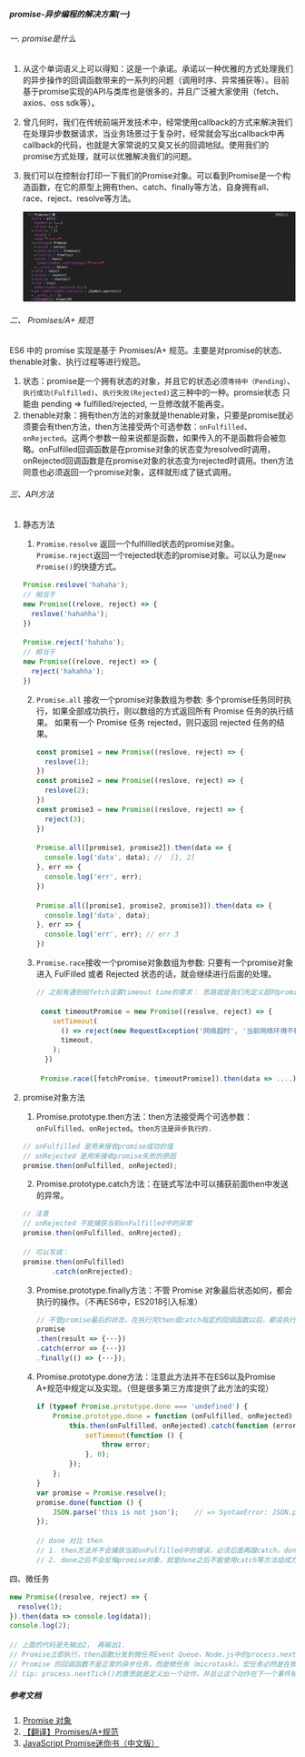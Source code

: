 ##### promise-异步编程的解决方案(一)

######  一. promise是什么

1. 从这个单词语义上可以得知：这是一个承诺。承诺以一种优雅的方式处理我们的异步操作的回调函数带来的一系列的问题（调用时序、异常捕获等）。目前基于promise实现的API与类库也是很多的，并且广泛被大家使用（fetch、axios、oss sdk等）。

2. 曾几何时，我们在传统前端开发技术中，经常使用callback的方式来解决我们在处理异步数据请求，当业务场景过于复杂时，经常就会写出callback中再callback的代码，也就是大家常说的又臭又长的回调地狱。使用我们的promise方式处理，就可以优雅解决我们的问题。

3. 我们可以在控制台打印一下我们的Promise对象。可以看到Promise是一个构造函数，在它的原型上拥有then、catch、finally等方法，自身拥有all、race、reject、resolve等方法。

   ![promise](<https://github.com/ruralist-siyi/front-end-Web-developer-interview/blob/master/javascript/codeImg/promise-console.png>)

###### 二、 Promises/A+ 规范

ES6 中的 promise 实现是基于 Promises/A+ 规范。主要是对promise的状态、thenable对象、执行过程等进行规范。

1. 状态：promise是一个拥有状态的对象，并且它的状态必须`等待中（Pending）`、`执行成功(Fulfilled)`、`执行失败(Rejected)`这三种中的一种。promsie状态 只能由 pending => fulfilled/rejected, 一旦修改就不能再变。
2. thenable对象：拥有then方法的对象就是thenable对象，只要是promise就必须要会有then方法，then方法接受两个可选参数：`onFulfilled`、`onRejected`。这两个参数一般来说都是函数，如果传入的不是函数将会被忽略。onFulfilled回调函数是在promise对象的状态变为resolved时调用，onRejected回调函数是在promise对象的状态变为rejected时调用。then方法同意也必须返回一个promise对象，这样就形成了链式调用。

###### 三、API方法

1. 静态方法

   1.  `Promise.resolve` 返回一个fulfillled状态的promise对象。`Promise.reject`返回一个rejected状态的promise对象。可以认为是`new Promise()`的快捷方式。

      ```javascript
      Promise.reslove('hahaha');
      // 相当于
      new Promise((relove, reject) => {
        reslove('hahahha');
      })
      
      Promise.reject('hahaha');
      // 相当于
      new Promise((relove, reject) => {
        reject('hahahha');
      })
      ```

      

   2. `Promise.all` 接收一个promise对象数组为参数:  多个promise任务同时执行，如果全部成功执行，则以数组的方式返回所有 Promise 任务的执行结果。 如果有一个 Promise 任务 rejected，则只返回 rejected 任务的结果。

      ```javascript
      const promise1 = new Promise((reslove, reject) => {
      	reslove(1);
      })
      const promise2 = new Promise((reslove, reject) => {
      	reslove(2);
      })
      const promise3 = new Promise((reslove, reject) => {
      	reject(3);
      })
      
      Promise.all([promise1, promise2]).then(data => {
        console.log('data', data); //  [1, 2]
      }, err => {
        console.log('err', err);
      })
      
      Promise.all([promise1, promise2, promise3]).then(data => {
        console.log('data', data);
      }, err => {
        console.log('err', err); // err 3
      })
      ```

   3. `Promise.race`接收一个promise对象数组为参数: 只要有一个promise对象进入 FulFilled 或者 Rejected 状态的话，就会继续进行后面的处理。

      ```javascript
      // 之前有遇到给fetch设置timeout time的需求： 思路就是我们先定义超时promise，当我们的定时器在一定time后这个promise对象 reject. 将我们的请求方法与这个timeoutPromise同时放入Promise.race中就可以达到timeout的效果。
      
       const timeoutPromise = new Promise((resolve, reject) => {
          setTimeout(
            () => reject(new RequestException('网络超时', '当前网络环境不稳定，请稍后再试。')),
            timeout,
          );
        })
       
       Promise.race([fetchPromise, timeoutPromise]).then(data => ....);
      ```

2. promise对象方法

   1. Promise.prototype.then方法：then方法接受两个可选参数：`onFulfilled`、`onRejected`。`then方法是异步执行的.`

   ```javascript
   // onFulfilled 是用来接收promise成功的值
   // onRejected 是用来接收promise失败的原因
   promise.then(onFulfilled, onRejected);
   ```

   2. Promise.prototype.catch方法：在链式写法中可以捕获前面then中发送的异常。

   ```javascript
   // 注意
   // onRejected 不能捕获当前onFulfilled中的异常
   promise.then(onFulfilled, onRrejected); 
   
   // 可以写成：
   promise.then(onFulfilled)
          .catch(onRrejected);  
   ```

   3. Promise.prototype.finally方法：不管 Promise 对象最后状态如何，都会执行的操作。（不再ES6中，ES2018引入标准）

      ```javascript
      // 不管promise最后的状态，在执行完then或catch指定的回调函数以后，都会执行finally方法指定的回调函数。finally方法的回调函数不接受任何参数，这意味着没有办法知道，前面的 Promise 状态到底是fulfilled还是rejected。这表明，finally方法里面的操作，应该是与状态无关的，不依赖于 Promise 的执行结果。
      promise
      .then(result => {···})
      .catch(error => {···})
      .finally(() => {···});
      ```

   4. Promise.prototype.done方法：注意此方法并不在ES6以及Promise A+规范中规定以及实现。（但是很多第三方库提供了此方法的实现）

      ```javascript
      if (typeof Promise.prototype.done === 'undefined') {
          Promise.prototype.done = function (onFulfilled, onRejected) {
              this.then(onFulfilled, onRejected).catch(function (error) {
                  setTimeout(function () {
                      throw error;
                  }, 0);
              });
          };
      }
      var promise = Promise.resolve();
      promise.done(function () {
          JSON.parse('this is not json');    // => SyntaxError: JSON.parse
      });
      
      // done 对比 then
      // 1. then方法并不会捕获当前onFulfilled中的错误，必须后面再跟catch。done中发生的异常直接抛出。
      // 2. done之后不会反悔promise对象，就是done之后不能使用catch等方法组成方法链。
      ```

   

四、微任务

```javascript
new Promise((resolve, reject) => {
  resolve(1);
}).then(data => console.log(data));
console.log(2);

// 上面的代码是先输出2， 再输出1.
// Promise立即执行，then函数分发到微任务Event Queue，Node.js中的process.nextTick同样也是分发到微任务Event Queue。
// Promise 的回调函数不是正常的异步任务，而是微任务（microtask）。宏任务必然是在微任务之后才执行的（因为微任务实际上是宏任务的其中一个步骤）。
// tip: process.nextTick()的意思就是定义出一个动作，并且让这个动作在下一个事件轮询的时间点上执行。
```

##### 参考文档

1. [Promise 对象](<https://javascript.ruanyifeng.com/advanced/promise.html>)
2. [【翻译】Promises/A+规范](<http://www.ituring.com.cn/article/66566>)
3. [JavaScript Promise迷你书（中文版）](<http://liubin.org/promises-book/#promises-overview>)